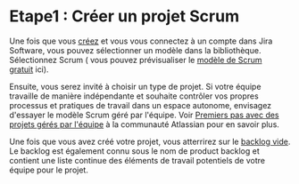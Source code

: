 # Etape1 : Créer un projet Scrum 

Une fois que vous [créez](https://www.atlassian.com/software/jira/free) et vous vous connectez à un compte dans Jira Software, vous pouvez sélectionner un modèle dans la bibliothèque. Sélectionnez Scrum ( vous pouvez prévisualiser le [modèle de Scrum gratuit](https://www.atlassian.com/software/jira/templates/scrum) ici).

Ensuite, vous serez invité à choisir un type de projet. Si votre équipe travaille de manière indépendante et souhaite contrôler vos propres processus et pratiques de travail dans un espace autonome, envisagez d'essayer le modèle Scrum géré par l'équipe. Voir [Premiers pas avec des projets gérés par l'équipe](https://community.atlassian.com/t5/Next-gen-articles/Getting-started-with-next-gen-projects/ba-p/914448) à la communauté Atlassian pour en savoir plus.

Une fois que vous avez créé votre projet, vous atterrirez sur le [backlog vide](https://www.atlassian.com/agile/scrum/backlogs). Le backlog est également connu sous le nom de product backlog et contient une liste continue des éléments de travail potentiels de votre équipe pour le projet.
